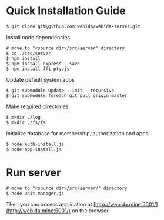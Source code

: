 # Quick Installation Guide

```
$ git clone git@github.com:webida/webida-server.git
```

Install node dependencies

```
# move to "<source dir>/src/server" directory
$ cd ./src/server
$ npm install
$ npm install express --save
$ npm install ffi pty.js
```

Update default system apps

```
$ git submodule update --init --recursive
$ git submodule foreach git pull origin master
```

Make required directories

```
$ mkdir ./log
$ mkdir ./fs/fs
```

Initialize database for membership, authorization and apps

```
$ node auth-install.js
$ node app-install.js
```

# Run server

```
# move to "<source dir>/src/server/" directory
$ node unit-manager.js
```

Then you can access application at [http://webida.mine:5001/](http://webida.mine:5001/) on the browser.
